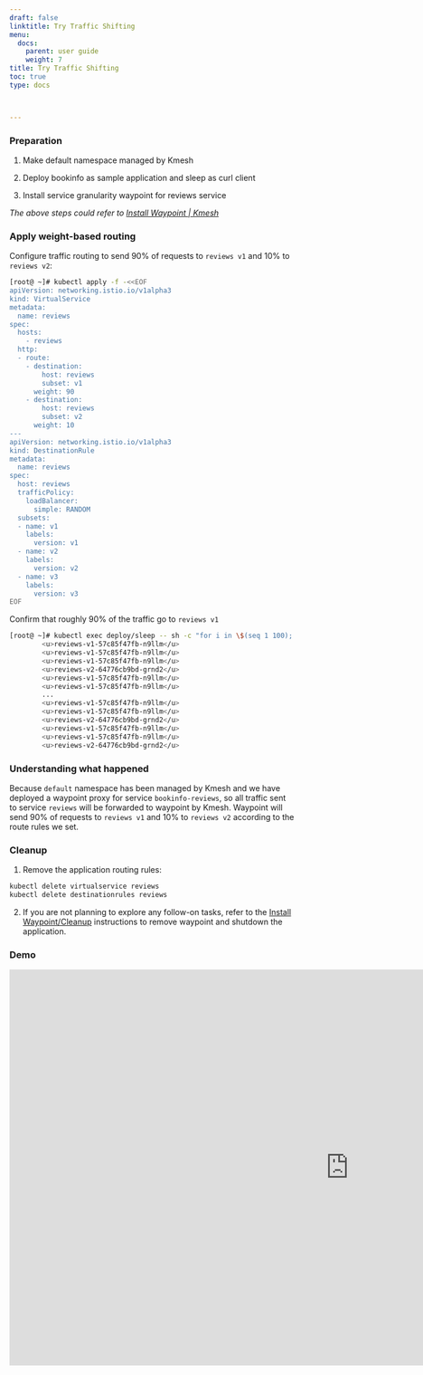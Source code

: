 ```yaml
---
draft: false
linktitle: Try Traffic Shifting
menu:
  docs:
    parent: user guide
    weight: 7
title: Try Traffic Shifting
toc: true
type: docs



---
```


### Preparation

1. Make default namespace managed by Kmesh

2. Deploy bookinfo as sample application and sleep as curl client

3. Install service granularity waypoint for reviews service

*The above steps could refer to [Install Waypoint | Kmesh](https://kmesh.net/en/docs/userguide/install_waypoint/#preparation)*

### Apply weight-based routing

Configure traffic routing to send 90% of requests to `reviews v1` and 10% to `reviews v2`:

```bash
[root@ ~]# kubectl apply -f -<<EOF
apiVersion: networking.istio.io/v1alpha3
kind: VirtualService
metadata:
  name: reviews
spec:
  hosts:
    - reviews
  http:
  - route:
    - destination:
        host: reviews
        subset: v1
      weight: 90
    - destination:
        host: reviews
        subset: v2
      weight: 10
---
apiVersion: networking.istio.io/v1alpha3
kind: DestinationRule
metadata:
  name: reviews
spec:
  host: reviews
  trafficPolicy:
    loadBalancer:
      simple: RANDOM
  subsets:
  - name: v1
    labels:
      version: v1
  - name: v2
    labels:
      version: v2
  - name: v3
    labels:
      version: v3
EOF
```

Confirm that roughly 90% of the traffic go to `reviews v1`

```bash
[root@ ~]# kubectl exec deploy/sleep -- sh -c "for i in \$(seq 1 100); do curl -s http://productpage:9080/productpage | grep reviews-v.-; done"
        <u>reviews-v1-57c85f47fb-n9llm</u>
        <u>reviews-v1-57c85f47fb-n9llm</u>
        <u>reviews-v1-57c85f47fb-n9llm</u>
        <u>reviews-v2-64776cb9bd-grnd2</u>
        <u>reviews-v1-57c85f47fb-n9llm</u>
        <u>reviews-v1-57c85f47fb-n9llm</u>
        ...
        <u>reviews-v1-57c85f47fb-n9llm</u>
        <u>reviews-v1-57c85f47fb-n9llm</u>
        <u>reviews-v2-64776cb9bd-grnd2</u>
        <u>reviews-v1-57c85f47fb-n9llm</u>
        <u>reviews-v1-57c85f47fb-n9llm</u>
        <u>reviews-v2-64776cb9bd-grnd2</u> 
```

### Understanding what happened

Because `default` namespace has been managed by Kmesh and we have deployed a waypoint proxy for service `bookinfo-reviews`, so all traffic sent to service `reviews` will be forwarded to waypoint by Kmesh. Waypoint will send 90% of requests to `reviews v1` and 10% to `reviews v2` according to the route rules we set.

### Cleanup

1. Remove the application routing rules:

```bash
kubectl delete virtualservice reviews
kubectl delete destinationrules reviews
```

2. If you are not planning to explore any follow-on tasks, refer to the [Install Waypoint/Cleanup](https://kmesh.net/en/docs/userguide/install_waypoint/#cleanup) instructions to remove waypoint and shutdown the application.

### Demo

<iframe width="1200" height="700" src="https://www.youtube.com/embed/qX6qFfk4Z4k" frameborder="0" allowfullscreen></iframe>
